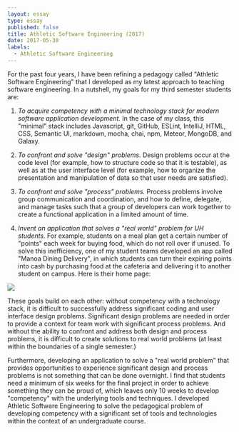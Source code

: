 ```yaml
---
layout: essay
type: essay
published: false
title: Athletic Software Engineering (2017)
date: 2017-05-30
labels:
  - Athletic Software Engineering
---
```


For the past four years, I have been refining a pedagogy called "Athletic Software Engineering" that I developed as my latest approach to teaching software engineering.   In a nutshell, my goals for my third semester students are:

  1. *To acquire competency with a minimal technology stack for modern software application development.* In the case of my class, this "minimal" stack includes Javascript, git, GitHub, ESLint, IntelliJ, HTML, CSS, Semantic UI, markdown, mocha, chai, npm, Meteor, MongoDB, and Galaxy.
    
  2. *To confront and solve "design" problems.* Design problems occur at the code level (for example, how to structure code so that it is testable), as well as at the user interface level (for example, how to organize the presentation and manipulation of data so that user needs are satisfied).
  
  3. *To confront and solve "process" problems.* Process problems involve group communication and coordination, and how to define, delegate, and manage tasks such that a group of developers can work together to create a functional application in a limited amount of time. 
  
  4. *Invent an application that solves a "real world" problem for UH students.* For example, students on a meal plan get a certain number of "points" each week for buying food, which do not roll over if unused. To solve this inefficiency, one of my student teams developed an app called "Manoa Dining Delivery", in which students can turn their expiring points into cash by purchasing food at the cafeteria and delivering it to another student on campus. Here is their home page:

<img class="ui responsive image" src="{{ site.baseurl }}/images/manoa_dining_landing.jpg">

These goals build on each other: without competency with a technology stack, it is difficult to successfully address significant coding and user interface design problems.  Significant design problems are needed in order to provide a context for team work with significant process problems. And without the ability to confront and address both design and process problems, it is difficult to create solutions to real world problems (at least within the boundaries of a single semester.)

Furthermore, developing an application to solve a "real world problem" that provides opportunities to experience significant design and process problems is not something that can be done overnight.  I find that students need a minimum of six weeks for the final project in order to achieve something they can be proud of, which leaves only 10 weeks to develop "competency" with the underlying tools and techniques. I developed Athletic Software Engineering to solve the pedagogical problem of developing competency with a significant set of tools and technologies within the context of an undergraduate course. 










   
 

